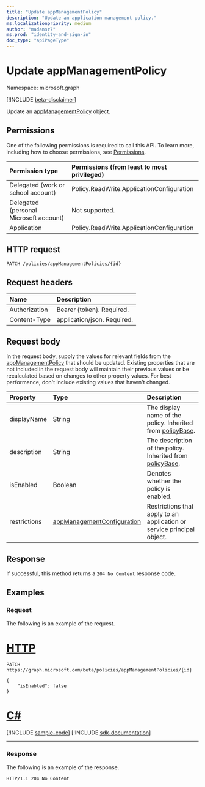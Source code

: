 ```yaml
---
title: "Update appManagementPolicy"
description: "Update an application management policy."
ms.localizationpriority: medium
author: "madansr7"
ms.prod: "identity-and-sign-in"
doc_type: "apiPageType"
---
```


# Update appManagementPolicy

Namespace: microsoft.graph

[!INCLUDE [beta-disclaimer](../../includes/beta-disclaimer.md)]

Update an [appManagementPolicy](../resources/appManagementPolicy.md) object.

## Permissions

One of the following permissions is required to call this API. To learn more, including how to choose permissions, see [Permissions](/graph/permissions-reference).

| Permission type                        | Permissions (from least to most privileged)                                                |
| :------------------------------------- | :--------------------------------------------------------- |
| Delegated (work or school account)     | Policy.ReadWrite.ApplicationConfiguration |
| Delegated (personal Microsoft account) | Not supported.                                             |
| Application                            | Policy.ReadWrite.ApplicationConfiguration |

## HTTP request

<!-- { "blockType": "ignored" } -->

```http
PATCH /policies/appManagementPolicies/{id}
```

## Request headers

| Name          | Description                 |
| :------------ | :-------------------------- |
| Authorization | Bearer {token}. Required.   |
| Content-Type  | application/json. Required. |

## Request body

In the request body, supply the values for relevant fields from the [appManagementPolicy](../resources/appManagementPolicy.md) that should be updated.
Existing properties that are not included in the request body will maintain their previous values or be recalculated based on changes to other property values.
For best performance, don't include existing values that haven't changed.

| Property                | Type                                                                        | Description                                                                                                                                                                                                                                                                                                                                                                                                                                                                                                                                                            |
|:------------------------|:----------------------------------------------------------------------------|:-----------------------------------------------------------------------------------------------------------------------------------------------------------------------------------------------------------------------------------------------------------------------------------------------------------------------------------------------------------------------------------------------------------------------------------------------------------------------------------------------------------------------------------------------------------------------|
| displayName  | String                                                      | The display name of the policy. Inherited from [policyBase](../resources/policybase.md).                                        |
| description  | String                                                      | The description of the policy. Inherited from [policyBase](../resources/policybase.md).                                         |
| isEnabled    | Boolean                                                     | Denotes whether the policy is enabled.                                      |
| restrictions | [appManagementConfiguration](../resources/appManagementConfiguration.md) | Restrictions that apply to an application or service principal object. |

## Response

If successful, this method returns a `204 No Content` response code.

## Examples

### Request

The following is an example of the request.


# [HTTP](#tab/http)
<!-- {
  "blockType": "request",
  "name": "update_appManagementPolicy"
}-->

```msgraph-interactive
PATCH https://graph.microsoft.com/beta/policies/appManagementPolicies/{id}

{
    "isEnabled": false
}

```

# [C#](#tab/csharp)
[!INCLUDE [sample-code](../includes/snippets/csharp/update-appmanagementpolicy-csharp-snippets.md)]
[!INCLUDE [sdk-documentation](../includes/snippets/snippets-sdk-documentation-link.md)]

---


### Response

The following is an example of the response.

<!-- {
  "blockType": "response",
  "truncated": true
} -->

```http
HTTP/1.1 204 No Content

```

<!-- uuid: 16cd6b66-4b1a-43a1-adaf-3a886856ed98
2019-02-04 14:57:30 UTC -->
<!-- {
  "type": "#page.annotation",
  "description": "update appManagementPolicies",
  "keywords": "",
  "section": "documentation",
  "tocPath": ""
}-->
